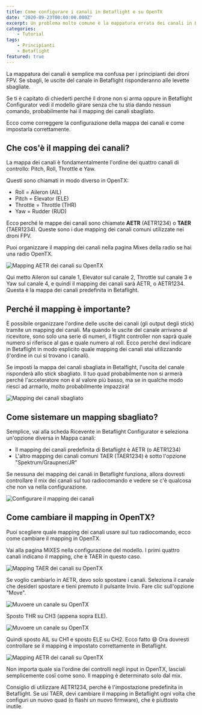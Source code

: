 ```yaml
---
title: Come configurare i canali in Betaflight e su OpenTX
date: "2020-09-23T00:00:00.000Z"
excerpt: Un problema molto comune è la mappatura errata dei canali in Betaflight. In questo tutorial vediamo cos'è e come funziona. Inoltre vediamo come mappare i canali in modo corretto sia in Betaflight che in OpenTX.
categories:
    - Tutorial
tags: 
    - Principianti
    - Betaflight
featured: true
---
```


La mappatura dei canali è semplice ma confusa per i principianti dei droni FPV. Se sbagli, le uscite del canale in Betaflight risponderanno alle levette sbagliate. 

Se ti è capitato di chiederti perché il drone non si arma oppure in Betaflight Configurator vedi il modello girare senza che tu stia dando nessun comando, probabilmente hai il mapping dei canali sbagliato.

Ecco come correggere la configurazione della mappa dei canali e come impostarla correttamente.


## Che cos'è il mapping dei canali?
La mappa dei canali è fondamentalmente l'ordine dei quattro canali di controllo: Pitch, Roll, Throttle e Yaw.

Questi sono chiamati in modo diverso in OpenTX:

- Roll = Aileron (AIL)
- Pitch = Elevator (ELE)
- Throttle = Throttle (THR)
- Yaw = Rudder (RUD)

Ecco perché le mappe dei canali sono chiamate **AETR** (AETR1234) o **TAER** (TAER1234). Queste sono i due mapping dei canali comuni utilizzate nei droni FPV.

Puoi organizzare il mapping dei canali nella pagina Mixes della radio se hai una radio OpenTX.

![Mapping AETR dei canali su OpenTX](/assets/configurare-canali-betaflight-opentx/aetr.jpg)

Qui metto Aileron sul canale 1, Elevator sul canale 2, Throttle sul canale 3 e Yaw sul canale 4, e quindi il mapping dei canali sarà AETR, o AETR1234. Questa è la mappa dei canali predefinita in Betaflight.


## Perché il mapping è importante?
È possibile organizzare l'ordine delle uscite dei canali (gli output degli stick) tramite un mapping dei canali. Ma quando le uscite del canale arrivano al ricevitore, sono solo una serie di numeri, il flight controller non saprà quale numero si riferisce al gas e quale numero al roll. Ecco perché devi indicare in Betaflight in modo esplicito quale mapping dei canali stai utilizzando (l'ordine in cui si trovano i canali).


Se imposti la mappa dei canali sbagliata in Betalfight, l'uscita del canale risponderà allo stick sbagliato. Il tuo quad probabilmente non si armerà perché l'acceleratore non è al valore più basso, ma se in qualche modo riesci ad armarlo, molto probabilmente impazzirà! 

![Mapping dei canali sbagliato](/assets/configurare-canali-betaflight-opentx/wrong_mapping.png)


## Come sistemare un mapping sbagliato?
Semplice, vai alla scheda Ricevente in Betaflight Configurator e seleziona un'opzione diversa in Mappa canali:

- Il mapping dei canali predefinita di Betaflight è AETR (o AETR1234)
- L'altro mapping dei canali comuni TAER (TAER1234) è sotto l'opzione "Spektrum/Graupner/JR"

Se nessuna dei mapping dei canali in Betaflight funziona, allora dovresti controllare il mix dei canali sul tuo radiocomando e vedere se c'è qualcosa che non va nella configurazione.

![Configurare il mapping dei canali](/assets/configurare-canali-betaflight-opentx/mapping.png)

## Come cambiare il mapping in OpenTX?
Puoi scegliere quale mapping dei canali usare sul tuo radiocomando, ecco come cambiare il mapping in OpenTX.

Vai alla pagina MIXES nella configurazione del modello. I primi quattro canali indicano il mapping, che è TAER in questo caso.

![Mapping TAER dei canali su OpenTX](/assets/configurare-canali-betaflight-opentx/taer.jpg)

Se voglio cambiarlo in AETR, devo solo spostare i canali. Seleziona il canale che desideri spostare e tieni premuto il pulsante Invio. Fare clic sull'opzione "Move".

![Muvoere un canale su OpenTX](/assets/configurare-canali-betaflight-opentx/menu.jpg)

Sposto THR su CH3 (appena sopra ELE).

![Muvoere un canale su OpenTX](/assets/configurare-canali-betaflight-opentx/move.jpg)

Quindi sposto AIL su CH1 e sposto ELE su CH2. 
Ecco fatto 😄 Ora dovresti controllare se il mapping è impostato correttamente in Betaflight.

![Mapping AETR dei canali su OpenTX](/assets/configurare-canali-betaflight-opentx/aetr.jpg)

Non importa quale sia l'ordine dei controlli negli input in OpenTX, lasciali semplicemente cosî come sono. Il mapping è determinato solo dal mix.



Consiglio di utilizzare AETR1234, perché è l'impostazione predefinita in Betaflight. Se usi TAER, devi cambiare il mapping in Betaflight ogni volta che configuri un nuovo quad (o flashi un nuovo firmware), che è piuttosto inutile.